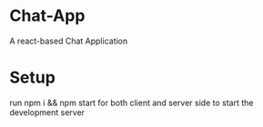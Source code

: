 # Chat-App
A react-based Chat Application
# Setup
run npm i && npm start for both client and server side to start the development server
